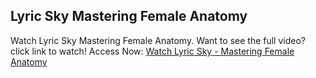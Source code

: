 ## Lyric Sky Mastering Female Anatomy
Watch Lyric Sky Mastering Female Anatomy. Want to see the full video? click link to watch! Access Now: [Watch Lyric Sky - Mastering Female Anatomy](https://cutegirlsx.com/mastering-female-anatomy/)
